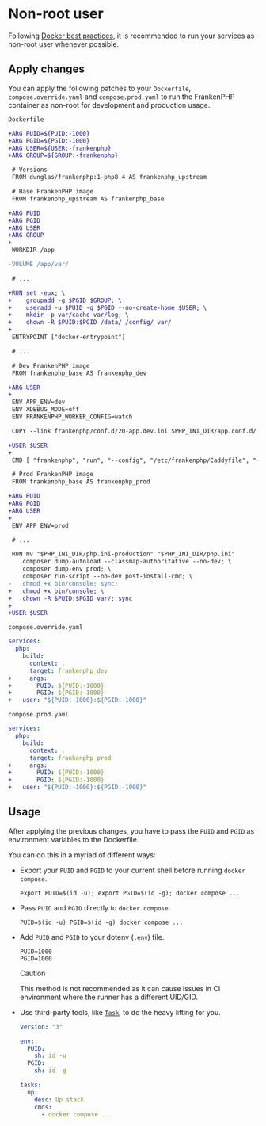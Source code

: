 # Non-root user

Following [Docker best practices](https://docs.docker.com/build/building/best-practices/#user), it is recommended to run your services as non-root user whenever possible.

## Apply changes

You can apply the following patches to your `Dockerfile`, `compose.override.yaml` and `compose.prod.yaml` to run the FrankenPHP container as non-root for development and production usage.

`Dockerfile`

```diff
+ARG PUID=${PUID:-1000}
+ARG PGID=${PGID:-1000}
+ARG USER=${USER:-frankenphp}
+ARG GROUP=${GROUP:-frankenphp}

 # Versions
 FROM dunglas/frankenphp:1-php8.4 AS frankenphp_upstream

 # Base FrankenPHP image
 FROM frankenphp_upstream AS frankenphp_base

+ARG PUID
+ARG PGID
+ARG USER
+ARG GROUP
+
 WORKDIR /app

-VOLUME /app/var/

 # ...

+RUN set -eux; \
+    groupadd -g $PGID $GROUP; \
+    useradd -u $PUID -g $PGID --no-create-home $USER; \
+    mkdir -p var/cache var/log; \
+    chown -R $PUID:$PGID /data/ /config/ var/
+
 ENTRYPOINT ["docker-entrypoint"]

 # ...

 # Dev FrankenPHP image
 FROM frankenphp_base AS frankenphp_dev

+ARG USER
+
 ENV APP_ENV=dev
 ENV XDEBUG_MODE=off
 ENV FRANKENPHP_WORKER_CONFIG=watch

 COPY --link frankenphp/conf.d/20-app.dev.ini $PHP_INI_DIR/app.conf.d/

+USER $USER
+
 CMD [ "frankenphp", "run", "--config", "/etc/frankenphp/Caddyfile", "--watch" ]

 # Prod FrankenPHP image
 FROM frankenphp_base AS frankenphp_prod

+ARG PUID
+ARG PGID
+ARG USER
+
 ENV APP_ENV=prod

 # ...

 RUN mv "$PHP_INI_DIR/php.ini-production" "$PHP_INI_DIR/php.ini"
    composer dump-autoload --classmap-authoritative --no-dev; \
    composer dump-env prod; \
    composer run-script --no-dev post-install-cmd; \
-   chmod +x bin/console; sync;
+   chmod +x bin/console; \
+   chown -R $PUID:$PGID var/; sync
+
+USER $USER
```

`compose.override.yaml`

```yaml
services:
  php:
    build:
      context: .
      target: frankenphp_dev
+     args:
+       PUID: ${PUID:-1000}
+       PGID: ${PGID:-1000}
+   user: "${PUID:-1000}:${PGID:-1000}"
```

`compose.prod.yaml`

```yaml
services:
  php:
    build:
      context: .
      target: frankenphp_prod
+     args:
+       PUID: ${PUID:-1000}
+       PGID: ${PGID:-1000}
+   user: "${PUID:-1000}:${PGID:-1000}"
```

## Usage

After applying the previous changes, you have to pass the `PUID` and `PGID` as environment variables to the Dockerfile.

You can do this in a myriad of different ways:

- Export your `PUID` and `PGID` to your current shell before running `docker compose`.

  ```console
  export PUID=$(id -u); export PGID=$(id -g); docker compose ...
  ```

- Pass `PUID` and `PGID` directly to `docker compose`.

  ```console
  PUID=$(id -u) PGID=$(id -g) docker compose ...
  ```

- Add `PUID` and `PGID` to your dotenv (`.env`) file.

  ```dotenv
  PUID=1000
  PGID=1000
  ```

  > [!CAUTION]
  > This method is not recommended as it can cause issues in CI environment where the runner has a different UID/GID.

- Use third-party tools, like [`Task`](https://taskfile.dev/), to do the heavy lifting for you.

  ```yaml
  version: "3"

  env:
    PUID:
      sh: id -u
    PGID:
      sh: id -g

  tasks:
    up:
      desc: Up stack
      cmds:
        - docker compose ...
  ```
